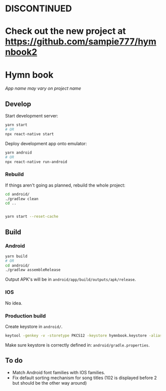 # DISCONTINUED
# Check out the new project at https://github.com/sampie777/hymnbook2

# Hymn book

_App name may vary on project name_

## Develop

Start development server:

```bash
yarn start
# OR
npx react-native start
```

Deploy development app onto emulator:

```bash
yarn android
# OR
npx react-native run-android
```

### Rebuild

If things aren't going as planned, rebuild the whole project:

```bash
cd android/
./gradlew clean
cd ..


yarn start --reset-cache 
```

## Build

### Android 

```bash
yarn build
# OR
cd android/
./gradlew assembleRelease 
```

Output APK's will be in `android/app/build/outputs/apk/release`. 

### IOS

No idea.

### Production build

Create keystore in `android/`.
```bash
keytool -genkey -v -storetype PKCS12 -keystore hymnbook.keystore -alias hymnbookKey -keyalg RSA -keysize 2048 -validity 10000
```

Make sure keystore is correctly defined in:
`android/gradle.properties`.

## To do

- Match Android font families with IOS families.
- Fix default sorting mechanism for song titles (102 is displayed before 2 but should be the other way around)

